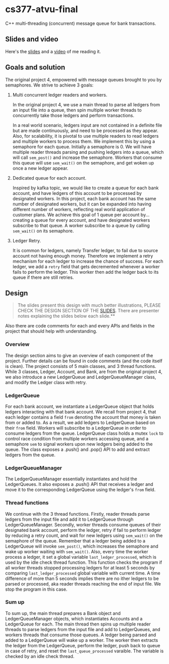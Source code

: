 # cs377-atvu-final
C++ multi-threading (concurrent) message queue for bank transactions.

## Slides and video
Here's the [slides](https://docs.google.com/presentation/d/1YfZQOTx1mCIu35VXGmmKUYVZ3bcSaAhIkxsK7tuhOXc/edit?usp=sharing) and a [video](#) of me reading it.

## Goals and solution
The original project 4, empowered with message queues brought to you by semaphores. We strive to achieve 3 goals: 
1. Multi concurrent ledger readers and workers. 
    
    In the original project 4, we use a main thread to parse all ledgers from an input file into a queue, then spin multiple worker threads to concurrently take those ledgers and perform transactions. 
    
    In a real world scenario, ledgers input are not contained in a definite file but are made continuously, and need to be processed as they appear. Also, for scalability, it is pivotal to use multiple readers to read ledgers and multiple workers to process them. We implement this by using a semaphore for each queue. Initially a semaphore is 0. We will have multiple reader threads parsing and pushing ledgers into a queue, which will call `sem_post()` and  increase the semaphore. Workers that consume this queue will use `sem_wait()` on the semaphore, and get woken up once a new ledger appear.

2. Dedicated queue for each account.
    
    Inspired by kafka topic, we would like to create a queue for each bank account,  and have ledgers of this account to be processed by designated workers. In this project, each bank account has the same number of designated workers, but it can be expanded into having different number of workers, reflecting real world application of customer plans. We achieve this goal of 1 queue per account by... creating a queue for every account, and have designated workers subscribe to that queue. A worker subscribe to a queue by calling `sem_wait()` on its semaphore.

3. Ledger Retry.

    It is common for ledgers, namely Transfer ledger, to fail due to source account not having enough money. Therefore we implement a retry mechanism for each ledger to increase the chance of success. For each ledger, we add a `retry` field that gets decremented whenever a worker fails to perform the ledger. This worker then add the ledger back to its queue if there are still retries.


## Design

> The slides present this design with much better illustrations, PLEASE CHECK THE DESIGN SECTION OF THE [SLIDES](https://docs.google.com/presentation/d/1YfZQOTx1mCIu35VXGmmKUYVZ3bcSaAhIkxsK7tuhOXc/edit?usp=sharing). There are presenter notes explaining the slides below each slide.**

Also there are code comments for each and every APIs and fields in the project that should help with understanding.
### Overview
The design section aims to give an overview of each component of the project. Further details can be found in code comments (and the code itself is clean). The project consists of 5 main classes, and 3 thread functions. While 3 classes, Ledger, Account, and Bank, are from the original project 4, we also introduce a new LedgerQueue and LedgerQueueManager class, and modify the Ledger class with retry.

### LedgerQueue
For each bank account, we instantiate a LedgerQueue object that holds ledgers interacting with that bank account. We recall from project 4, that each ledger contains a field `from` denoting the account that money is taken from or added to. As a result, we add ledgers to LedgerQueue based on their `from` field. Workers will subscribe to a LedgerQueue in order to consume ledgers from the queue. LedgerQueue class holds a mutex `lock` to control race condition from multiple workers accessing queue, and a semaphore `sem` to signal workers upon new ledgers being added to the queue. The class exposes a .push() and .pop() API to add and extract ledgers from the queue.

### LedgerQueueManager
The LedgerQueueManager essentially instantiates and hold the LedgerQueues. It also exposes a .push() API that receives a ledger and move it to the corresponding LedgerQueue using the ledger's `from` field.

### Thread functions
We continue with the 3 thread functions. Firstly, reader threads parse ledgers from the input file and add it to LedgerQueue through LedgerQueueManager. Secondly, worker threads consume queues of their designated bank account, perform the ledger, retry if fail to perform ledger by reducing a retry count, and wait for new ledgers using `sem_wait()` on the semaphore of the queue. Remember that a ledger being added to a LedgerQueue will invoke `sem_post()`, which increases the semaphore and wake up worker waiting with `sem_wait()`. Also, every time the worker process a ledger, it set a global variable `last_ledger_processed`, which is used by the idle check thread function. This function checks the program if all worker threads stopped processing ledgers for at least 5 seconds by comparing `last_ledger_processed` global variable with current time. A time difference of more than 5 seconds implies there are no ither ledgers to be parsed or processed, aka reader threads reaching the end of input file. We stop the program in this case.

### Sum up
To sum up, the main thread prepares a Bank object and LedgerQueueManager objects, which instantiates Accounts and a LedgerQueue for each. The main thread then spins up multiple reader threads to parse ledgers from the input file and add to LedgerQueues, and workers threads that consume those queues. A ledger being parsed and added to a LedgerQueue will wake up a worker. The worker then extracts the ledger from the LedgerQueue, perform the ledger, push back to queue in case of retry, and reset the `last_queue_processed` varaible. The variable is checked by an idle check thread.
